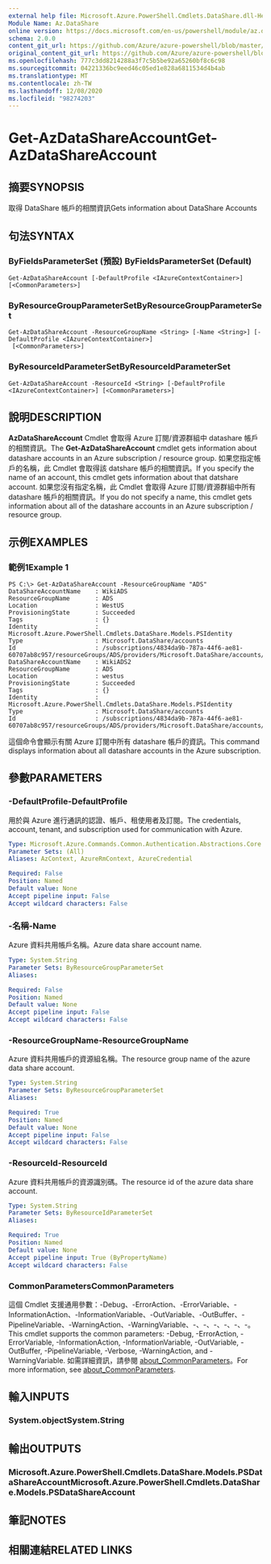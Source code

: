 ```yaml
---
external help file: Microsoft.Azure.PowerShell.Cmdlets.DataShare.dll-Help.xml
Module Name: Az.DataShare
online version: https://docs.microsoft.com/en-us/powershell/module/az.datashare/get-azdatashareaccount
schema: 2.0.0
content_git_url: https://github.com/Azure/azure-powershell/blob/master/src/DataShare/DataShare/help/Get-AzDataShareAccount.md
original_content_git_url: https://github.com/Azure/azure-powershell/blob/master/src/DataShare/DataShare/help/Get-AzDataShareAccount.md
ms.openlocfilehash: 777c3dd8214288a3f7c5b5be92a65260bf8c6c98
ms.sourcegitcommit: 04221336bc9eed46c05ed1e828a6811534d4b4ab
ms.translationtype: MT
ms.contentlocale: zh-TW
ms.lasthandoff: 12/08/2020
ms.locfileid: "98274203"
---
```

# <span data-ttu-id="fa51e-101">Get-AzDataShareAccount</span><span class="sxs-lookup"><span data-stu-id="fa51e-101">Get-AzDataShareAccount</span></span>

## <span data-ttu-id="fa51e-102">摘要</span><span class="sxs-lookup"><span data-stu-id="fa51e-102">SYNOPSIS</span></span>
<span data-ttu-id="fa51e-103">取得 DataShare 帳戶的相關資訊</span><span class="sxs-lookup"><span data-stu-id="fa51e-103">Gets information about DataShare Accounts</span></span>

## <span data-ttu-id="fa51e-104">句法</span><span class="sxs-lookup"><span data-stu-id="fa51e-104">SYNTAX</span></span>

### <span data-ttu-id="fa51e-105">ByFieldsParameterSet (預設) </span><span class="sxs-lookup"><span data-stu-id="fa51e-105">ByFieldsParameterSet (Default)</span></span>
```
Get-AzDataShareAccount [-DefaultProfile <IAzureContextContainer>] [<CommonParameters>]
```

### <span data-ttu-id="fa51e-106">ByResourceGroupParameterSet</span><span class="sxs-lookup"><span data-stu-id="fa51e-106">ByResourceGroupParameterSet</span></span>
```
Get-AzDataShareAccount -ResourceGroupName <String> [-Name <String>] [-DefaultProfile <IAzureContextContainer>]
 [<CommonParameters>]
```

### <span data-ttu-id="fa51e-107">ByResourceIdParameterSet</span><span class="sxs-lookup"><span data-stu-id="fa51e-107">ByResourceIdParameterSet</span></span>
```
Get-AzDataShareAccount -ResourceId <String> [-DefaultProfile <IAzureContextContainer>] [<CommonParameters>]
```

## <span data-ttu-id="fa51e-108">說明</span><span class="sxs-lookup"><span data-stu-id="fa51e-108">DESCRIPTION</span></span>
<span data-ttu-id="fa51e-109">**AzDataShareAccount** Cmdlet 會取得 Azure 訂閱/資源群組中 datashare 帳戶的相關資訊。</span><span class="sxs-lookup"><span data-stu-id="fa51e-109">The **Get-AzDataShareAccount** cmdlet gets information about datashare accounts in an Azure subscription / resource group.</span></span>
<span data-ttu-id="fa51e-110">如果您指定帳戶的名稱，此 Cmdlet 會取得該 datshare 帳戶的相關資訊。</span><span class="sxs-lookup"><span data-stu-id="fa51e-110">If you specify the name of an account, this cmdlet gets information about that datshare account.</span></span>
<span data-ttu-id="fa51e-111">如果您沒有指定名稱，此 Cmdlet 會取得 Azure 訂閱/資源群組中所有 datashare 帳戶的相關資訊。</span><span class="sxs-lookup"><span data-stu-id="fa51e-111">If you do not specify a name, this cmdlet gets information about all of the datashare accounts in an Azure subscription / resource group.</span></span>

## <span data-ttu-id="fa51e-112">示例</span><span class="sxs-lookup"><span data-stu-id="fa51e-112">EXAMPLES</span></span>

### <span data-ttu-id="fa51e-113">範例1</span><span class="sxs-lookup"><span data-stu-id="fa51e-113">Example 1</span></span>
```
PS C:\> Get-AzDataShareAccount -ResourceGroupName "ADS"
DataShareAccountName    : WikiADS
ResourceGroupName       : ADS
Location                : WestUS
ProvisioningState       : Succeeded
Tags                    : {}
Identity                : Microsoft.Azure.PowerShell.Cmdlets.DataShare.Models.PSIdentity
Type                    : Microsoft.DataShare/accounts
Id                      : /subscriptions/4834da9b-787a-44f6-ae81-60707ab8c957/resourceGroups/ADS/providers/Microsoft.DataShare/accounts/WikiADS
DataShareAccountName    : WikiADS2
ResourceGroupName       : ADS
Location                : westus
ProvisioningState       : Succeeded
Tags                    : {}
Identity                : Microsoft.Azure.PowerShell.Cmdlets.DataShare.Models.PSIdentity
Type                    : Microsoft.DataShare/accounts
Id                      : /subscriptions/4834da9b-787a-44f6-ae81-60707ab8c957/resourceGroups/ADS/providers/Microsoft.DataShare/accounts/WikiADS
```

<span data-ttu-id="fa51e-114">這個命令會顯示有關 Azure 訂閱中所有 datashare 帳戶的資訊。</span><span class="sxs-lookup"><span data-stu-id="fa51e-114">This command displays information about all datashare accounts in the Azure subscription.</span></span>

## <span data-ttu-id="fa51e-115">參數</span><span class="sxs-lookup"><span data-stu-id="fa51e-115">PARAMETERS</span></span>

### <span data-ttu-id="fa51e-116">-DefaultProfile</span><span class="sxs-lookup"><span data-stu-id="fa51e-116">-DefaultProfile</span></span>
<span data-ttu-id="fa51e-117">用於與 Azure 進行通訊的認證、帳戶、租使用者及訂閱。</span><span class="sxs-lookup"><span data-stu-id="fa51e-117">The credentials, account, tenant, and subscription used for communication with Azure.</span></span>

```yaml
Type: Microsoft.Azure.Commands.Common.Authentication.Abstractions.Core.IAzureContextContainer
Parameter Sets: (All)
Aliases: AzContext, AzureRmContext, AzureCredential

Required: False
Position: Named
Default value: None
Accept pipeline input: False
Accept wildcard characters: False
```

### <span data-ttu-id="fa51e-118">-名稱</span><span class="sxs-lookup"><span data-stu-id="fa51e-118">-Name</span></span>
<span data-ttu-id="fa51e-119">Azure 資料共用帳戶名稱。</span><span class="sxs-lookup"><span data-stu-id="fa51e-119">Azure data share account name.</span></span>

```yaml
Type: System.String
Parameter Sets: ByResourceGroupParameterSet
Aliases:

Required: False
Position: Named
Default value: None
Accept pipeline input: False
Accept wildcard characters: False
```

### <span data-ttu-id="fa51e-120">-ResourceGroupName</span><span class="sxs-lookup"><span data-stu-id="fa51e-120">-ResourceGroupName</span></span>
<span data-ttu-id="fa51e-121">Azure 資料共用帳戶的資源組名稱。</span><span class="sxs-lookup"><span data-stu-id="fa51e-121">The resource group name of the azure data share account.</span></span>

```yaml
Type: System.String
Parameter Sets: ByResourceGroupParameterSet
Aliases:

Required: True
Position: Named
Default value: None
Accept pipeline input: False
Accept wildcard characters: False
```

### <span data-ttu-id="fa51e-122">-ResourceId</span><span class="sxs-lookup"><span data-stu-id="fa51e-122">-ResourceId</span></span>
<span data-ttu-id="fa51e-123">Azure 資料共用帳戶的資源識別碼。</span><span class="sxs-lookup"><span data-stu-id="fa51e-123">The resource id of the azure data share account.</span></span>

```yaml
Type: System.String
Parameter Sets: ByResourceIdParameterSet
Aliases:

Required: True
Position: Named
Default value: None
Accept pipeline input: True (ByPropertyName)
Accept wildcard characters: False
```

### <span data-ttu-id="fa51e-124">CommonParameters</span><span class="sxs-lookup"><span data-stu-id="fa51e-124">CommonParameters</span></span>
<span data-ttu-id="fa51e-125">這個 Cmdlet 支援通用參數：-Debug、-ErrorAction、-ErrorVariable、-InformationAction、-InformationVariable、-OutVariable、-OutBuffer、-PipelineVariable、-WarningAction、-WarningVariable、-、-、-、-、-、-。</span><span class="sxs-lookup"><span data-stu-id="fa51e-125">This cmdlet supports the common parameters: -Debug, -ErrorAction, -ErrorVariable, -InformationAction, -InformationVariable, -OutVariable, -OutBuffer, -PipelineVariable, -Verbose, -WarningAction, and -WarningVariable.</span></span> <span data-ttu-id="fa51e-126">如需詳細資訊，請參閱 [about_CommonParameters](http://go.microsoft.com/fwlink/?LinkID=113216)。</span><span class="sxs-lookup"><span data-stu-id="fa51e-126">For more information, see [about_CommonParameters](http://go.microsoft.com/fwlink/?LinkID=113216).</span></span>

## <span data-ttu-id="fa51e-127">輸入</span><span class="sxs-lookup"><span data-stu-id="fa51e-127">INPUTS</span></span>

### <span data-ttu-id="fa51e-128">System.object</span><span class="sxs-lookup"><span data-stu-id="fa51e-128">System.String</span></span>

## <span data-ttu-id="fa51e-129">輸出</span><span class="sxs-lookup"><span data-stu-id="fa51e-129">OUTPUTS</span></span>

### <span data-ttu-id="fa51e-130">Microsoft.Azure.PowerShell.Cmdlets.DataShare.Models.PSDataShareAccount</span><span class="sxs-lookup"><span data-stu-id="fa51e-130">Microsoft.Azure.PowerShell.Cmdlets.DataShare.Models.PSDataShareAccount</span></span>

## <span data-ttu-id="fa51e-131">筆記</span><span class="sxs-lookup"><span data-stu-id="fa51e-131">NOTES</span></span>

## <span data-ttu-id="fa51e-132">相關連結</span><span class="sxs-lookup"><span data-stu-id="fa51e-132">RELATED LINKS</span></span>
